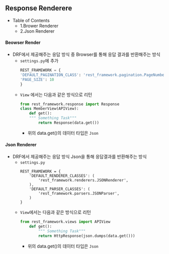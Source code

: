 ## Response Renderere
- Table of Contents
  - 1.Brower Renderer
  - 2.Json Renderer 


#### Beowser Render
- DRF에서 제공해주는 응답 방식 중 Browser를 통해 응답 결과를 반환해주는 방식
  - `settings.py`에 추가
    ```python
    REST_FRAMEWORK = {
    'DEFAULT_PAGINATION_CLASS': 'rest_framework.pagination.PageNumberPagination',
    'PAGE_SIZE': 10
    }
    ```
  - `View` 에서는 다음과 같은 방식으로 리턴
    ```python
    from rest_framework.response import Response
    class MemberView(APIView):
        def get():
        """ Something Task"""
            return Response(data.get())
    ```
    - 위의 data.get()의 데이터 타입은 `Json`

#### Json Renderer
- DRF에서 제공해주는 응답 방식 Json을 통해 응답결과를 반환해주는 방식
  - `settings.py`
    ```
    REST_FRAMEWORK = {
        'DEFAULT_RENDERER_CLASSES': (
            'rest_framework.renderers.JSONRenderer',
        ),
        'DEFAULT_PARSER_CLASSES': (
            'rest_framework.parsers.JSONParser',
        )
    }
    ```
  - `View`에서는 다음과 같은 방식으로 리턴
    ```python
    from rest_framework.views import APIView
        def get():
            """ Something Task"""
            return HttpResponse(json.dumps(data.get()))
    ```
    - 위의 data.get()의 데이터 타입은 `Json`
